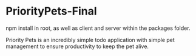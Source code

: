 # PriorityPets-Final
npm install in root, as well as client and server within the packages folder.

Priority Pets is an incredibly simple todo application with simple pet management to ensure productivity to keep the pet alive.
